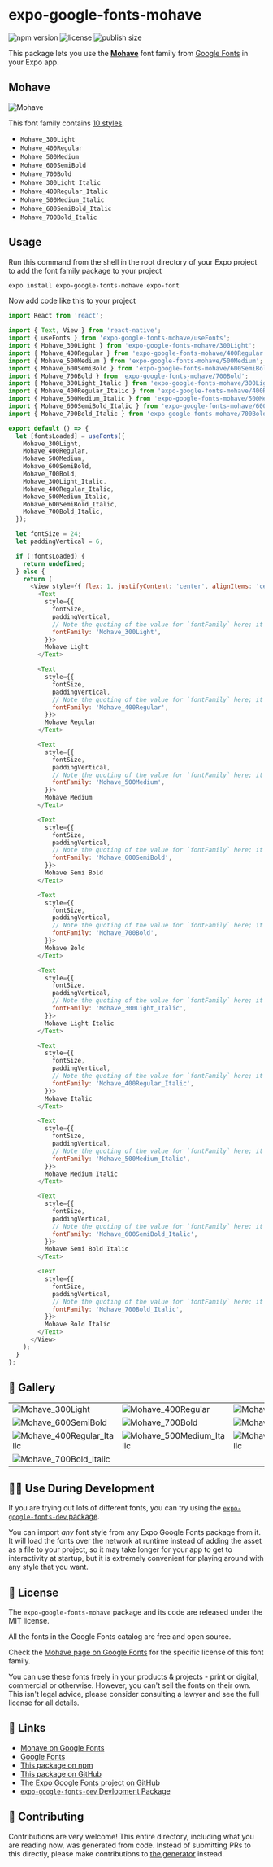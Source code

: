 # expo-google-fonts-mohave

![npm version](https://flat.badgen.net/npm/v/expo-google-fonts-mohave)
![license](https://flat.badgen.net/github/license/expo/google-fonts)
![publish size](https://flat.badgen.net/packagephobia/install/expo-google-fonts-mohave)

This package lets you use the [**Mohave**](https://fonts.google.com/specimen/Mohave) font family from [Google Fonts](https://fonts.google.com/) in your Expo app.

## Mohave

![Mohave](./font-family.png)

This font family contains [10 styles](#-gallery).

- `Mohave_300Light`
- `Mohave_400Regular`
- `Mohave_500Medium`
- `Mohave_600SemiBold`
- `Mohave_700Bold`
- `Mohave_300Light_Italic`
- `Mohave_400Regular_Italic`
- `Mohave_500Medium_Italic`
- `Mohave_600SemiBold_Italic`
- `Mohave_700Bold_Italic`

## Usage

Run this command from the shell in the root directory of your Expo project to add the font family package to your project
```sh
expo install expo-google-fonts-mohave expo-font
```

Now add code like this to your project
```js
import React from 'react';

import { Text, View } from 'react-native';
import { useFonts } from 'expo-google-fonts-mohave/useFonts';
import { Mohave_300Light } from 'expo-google-fonts-mohave/300Light';
import { Mohave_400Regular } from 'expo-google-fonts-mohave/400Regular';
import { Mohave_500Medium } from 'expo-google-fonts-mohave/500Medium';
import { Mohave_600SemiBold } from 'expo-google-fonts-mohave/600SemiBold';
import { Mohave_700Bold } from 'expo-google-fonts-mohave/700Bold';
import { Mohave_300Light_Italic } from 'expo-google-fonts-mohave/300Light_Italic';
import { Mohave_400Regular_Italic } from 'expo-google-fonts-mohave/400Regular_Italic';
import { Mohave_500Medium_Italic } from 'expo-google-fonts-mohave/500Medium_Italic';
import { Mohave_600SemiBold_Italic } from 'expo-google-fonts-mohave/600SemiBold_Italic';
import { Mohave_700Bold_Italic } from 'expo-google-fonts-mohave/700Bold_Italic';

export default () => {
  let [fontsLoaded] = useFonts({
    Mohave_300Light,
    Mohave_400Regular,
    Mohave_500Medium,
    Mohave_600SemiBold,
    Mohave_700Bold,
    Mohave_300Light_Italic,
    Mohave_400Regular_Italic,
    Mohave_500Medium_Italic,
    Mohave_600SemiBold_Italic,
    Mohave_700Bold_Italic,
  });

  let fontSize = 24;
  let paddingVertical = 6;

  if (!fontsLoaded) {
    return undefined;
  } else {
    return (
      <View style={{ flex: 1, justifyContent: 'center', alignItems: 'center' }}>
        <Text
          style={{
            fontSize,
            paddingVertical,
            // Note the quoting of the value for `fontFamily` here; it expects a string!
            fontFamily: 'Mohave_300Light',
          }}>
          Mohave Light
        </Text>

        <Text
          style={{
            fontSize,
            paddingVertical,
            // Note the quoting of the value for `fontFamily` here; it expects a string!
            fontFamily: 'Mohave_400Regular',
          }}>
          Mohave Regular
        </Text>

        <Text
          style={{
            fontSize,
            paddingVertical,
            // Note the quoting of the value for `fontFamily` here; it expects a string!
            fontFamily: 'Mohave_500Medium',
          }}>
          Mohave Medium
        </Text>

        <Text
          style={{
            fontSize,
            paddingVertical,
            // Note the quoting of the value for `fontFamily` here; it expects a string!
            fontFamily: 'Mohave_600SemiBold',
          }}>
          Mohave Semi Bold
        </Text>

        <Text
          style={{
            fontSize,
            paddingVertical,
            // Note the quoting of the value for `fontFamily` here; it expects a string!
            fontFamily: 'Mohave_700Bold',
          }}>
          Mohave Bold
        </Text>

        <Text
          style={{
            fontSize,
            paddingVertical,
            // Note the quoting of the value for `fontFamily` here; it expects a string!
            fontFamily: 'Mohave_300Light_Italic',
          }}>
          Mohave Light Italic
        </Text>

        <Text
          style={{
            fontSize,
            paddingVertical,
            // Note the quoting of the value for `fontFamily` here; it expects a string!
            fontFamily: 'Mohave_400Regular_Italic',
          }}>
          Mohave Italic
        </Text>

        <Text
          style={{
            fontSize,
            paddingVertical,
            // Note the quoting of the value for `fontFamily` here; it expects a string!
            fontFamily: 'Mohave_500Medium_Italic',
          }}>
          Mohave Medium Italic
        </Text>

        <Text
          style={{
            fontSize,
            paddingVertical,
            // Note the quoting of the value for `fontFamily` here; it expects a string!
            fontFamily: 'Mohave_600SemiBold_Italic',
          }}>
          Mohave Semi Bold Italic
        </Text>

        <Text
          style={{
            fontSize,
            paddingVertical,
            // Note the quoting of the value for `fontFamily` here; it expects a string!
            fontFamily: 'Mohave_700Bold_Italic',
          }}>
          Mohave Bold Italic
        </Text>
      </View>
    );
  }
};

```

## 🔡 Gallery


||||
|-|-|-|
|![Mohave_300Light](.//300Light/Mohave_300Light.ttf.png)|![Mohave_400Regular](.//400Regular/Mohave_400Regular.ttf.png)|![Mohave_500Medium](.//500Medium/Mohave_500Medium.ttf.png)||
|![Mohave_600SemiBold](.//600SemiBold/Mohave_600SemiBold.ttf.png)|![Mohave_700Bold](.//700Bold/Mohave_700Bold.ttf.png)|![Mohave_300Light_Italic](.//300Light_Italic/Mohave_300Light_Italic.ttf.png)||
|![Mohave_400Regular_Italic](.//400Regular_Italic/Mohave_400Regular_Italic.ttf.png)|![Mohave_500Medium_Italic](.//500Medium_Italic/Mohave_500Medium_Italic.ttf.png)|![Mohave_600SemiBold_Italic](.//600SemiBold_Italic/Mohave_600SemiBold_Italic.ttf.png)||
|![Mohave_700Bold_Italic](.//700Bold_Italic/Mohave_700Bold_Italic.ttf.png)||||


## 👩‍💻 Use During Development

If you are trying out lots of different fonts, you can try using the [`expo-google-fonts-dev` package](https://github.com/freeboub/google-fonts/tree/master/font-packages/dev#readme).

You can import *any* font style from any Expo Google Fonts package from it. It will load the fonts
over the network at runtime instead of adding the asset as a file to your project, so it may take longer
for your app to get to interactivity at startup, but it is extremely convenient
for playing around with any style that you want.

## 📖 License

The `expo-google-fonts-mohave` package and its code are released under the MIT license.

All the fonts in the Google Fonts catalog are free and open source.

Check the [Mohave page on Google Fonts](https://fonts.google.com/specimen/Mohave) for the specific license of this font family.

You can use these fonts freely in your products & projects - print or digital, commercial or otherwise. However, you can't sell the fonts on their own. This isn't legal advice, please consider consulting a lawyer and see the full license for all details.

## 🔗 Links

- [Mohave on Google Fonts](https://fonts.google.com/specimen/Mohave)
- [Google Fonts](https://fonts.google.com/)
- [This package on npm](https://www.npmjs.com/package/expo-google-fonts-mohave)
- [This package on GitHub](https://github.com/freeboub/google-fonts/tree/master/font-packages/mohave)
- [The Expo Google Fonts project on GitHub](https://github.com/freeboub/google-fonts)
- [`expo-google-fonts-dev` Devlopment Package](https://github.com/freeboub/google-fonts/tree/master/font-packages/dev)

## 🤝 Contributing

Contributions are very welcome! This entire directory, including what you are reading now, was generated from code. Instead of submitting PRs to this directly, please make contributions to [the generator](https://github.com/freeboub/google-fonts/tree/master/packages/generator) instead.
